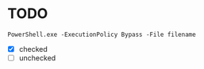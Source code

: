 # TODO
```pwsh
PowerShell.exe -ExecutionPolicy Bypass -File filename
```
- [x] checked
- [ ] unchecked